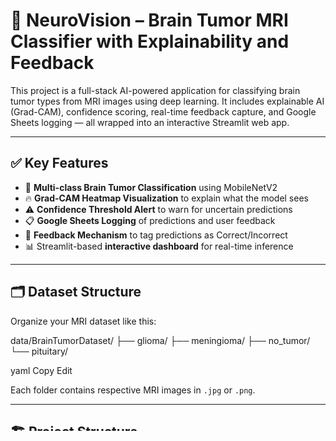 # 🧠 NeuroVision – Brain Tumor MRI Classifier with Explainability and Feedback

This project is a full-stack AI-powered application for classifying brain tumor types from MRI images using deep learning. It includes explainable AI (Grad-CAM), confidence scoring, real-time feedback capture, and Google Sheets logging — all wrapped into an interactive Streamlit web app.

---

## ✅ Key Features

- 🎯 **Multi-class Brain Tumor Classification** using MobileNetV2
- 🔥 **Grad-CAM Heatmap Visualization** to explain what the model sees
- ⚠️ **Confidence Threshold Alert** to warn for uncertain predictions
- 📋 **Google Sheets Logging** of predictions and user feedback
- 📝 **Feedback Mechanism** to tag predictions as Correct/Incorrect
- 📊 Streamlit-based **interactive dashboard** for real-time inference

---

## 🗂️ Dataset Structure

Organize your MRI dataset like this:

data/BrainTumorDataset/
├── glioma/
├── meningioma/
├── no_tumor/
└── pituitary/

yaml
Copy
Edit

Each folder contains respective MRI images in `.jpg` or `.png`.

---

## 🏗️ Project Structure

BrainTumorClassifier/
├── models/ # Trained model (.h5)
│ └── mobilenetv2.h5
├── data/
│ └── BrainTumorDataset/ # Your image dataset (4 folders)
├── streamlit_app/
│ ├── app.py # Streamlit UI + Grad-CAM + feedback
│ └── creds.json # Google Sheets API credentials
├── train_sample_model.py # Script to train MobileNetV2
├── requirements.txt # Dependencies
├── .gitignore
└── README.md # You're reading this!

yaml
Copy
Edit

---

## 🧪 Model Training

To train a MobileNetV2 model on your dataset:
```bash
python train_sample_model.py
Model is saved to models/mobilenetv2.h5

🚀 Running the App
Install dependencies:

bash
Copy
Edit
pip install -r requirements.txt
Start the Streamlit app:

bash
Copy
Edit
streamlit run streamlit_app/app.py
🔐 Google Sheets Integration
Go to Google Cloud Console → Create a new project

Enable:

Google Sheets API

Google Drive API

Create a Service Account and download the JSON key

Rename to creds.json and place inside streamlit_app/

Share your Google Sheet with the service account email

🧠 Grad-CAM Explainability
Grad-CAM overlays a heatmap on the original MRI image to show which region influenced the prediction the most. It helps doctors trust the model’s output.

📈 Confidence Threshold
If model confidence is below 70%, the app shows a warning:

⚠️ Low confidence – Suggest human review

You can adjust this in app.py:

python
Copy
Edit
CONFIDENCE_THRESHOLD = 70
✍️ Feedback Mechanism
Users can submit:

✅ "Correct"

❌ "Incorrect"

This is logged to Google Sheets for future improvements or audit.

🧠 Model Architecture (MobileNetV2)
Input: 224x224x3 MRI image

Base: Pretrained MobileNetV2 (ImageNet)

Top:

GlobalAveragePooling

Dropout

Dense (Softmax)

Fine-tuned on 4 tumor classes using transfer learning.

📄 Dependencies
txt
Copy
Edit
tensorflow
streamlit
opencv-python
matplotlib
numpy
Pillow
gspread
oauth2client
Install with:

bash
Copy
Edit
pip install -r requirements.txt
📸 Sample Screenshot
(Insert a screenshot of Streamlit app here with Grad-CAM overlay)

📚 Acknowledgments
Dataset: Brain MRI Multi-class Tumor Dataset (Kaggle)

Model Base: MobileNetV2 – TensorFlow Keras

Visualization: Grad-CAM implementation based on tf.keras

🤖 Author
Rahul Naduvinamani
AI & Data Science | ML Systems | Backend & Infra | GitHub


